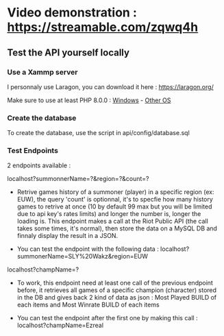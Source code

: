 # Video demonstration : https://streamable.com/zqwq4h

## Test the API yourself locally
### Use a Xammp server
I personnaly use Laragon, you can download it here : https://laragon.org/

Make sure to use at least PHP 8.0.0 : [Windows](https://windows.php.net/download/) - [Other OS](https://www.php.net/downloads.php)

### Create the database

To create the database, use the script in api/config/database.sql

### Test Endpoints

2 endpoints available :

localhost?summonnerName=?&region=?&count=?

* Retrive games history of a summoner (player) in a specific region (ex: EUW), the query 'count' is optionnal, it's to specfie how many history games to retrive at once (10 by default 99 max but you will be limited due to api key's rates limits) and longer the number is, longer the loading is.
This endpoint makes a call at the Riot Public API (the call takes some times, it's normal), then store the data on a MySQL DB and finnaly display the result in a JSON.

* You can test the endpoint with the following data : localhost?summonerName=SLY%20Wakz&region=EUW


localhost?champName=?
* To work, this endpoint need at least one call of the previous endpoint before, it retrieves all games of a specific champion (character) stored in the DB and gives back 2 kind of data as json : Most Played BUILD of each items and Most Winrate BUILD of each items

* You can test the endpoint after the first one by making this call : localhost?champName=Ezreal
